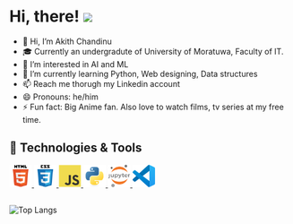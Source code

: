 # Hi, there! <img src='https://raw.githubusercontent.com/MartinHeinz/MartinHeinz/master/wave.gif' height= 30px>
- 👋 Hi, I’m Akith Chandinu
- 🎓 Currently an undergradute of University of Moratuwa, Faculty of IT.
- 👀 I’m interested in AI and ML
- 🌱 I’m currently learning Python, Web designing, Data structures
- 📫 Reach me thorugh my Linkedin account
- 😄 Pronouns: he/him
- ⚡ Fun fact: Big Anime fan. Also love to watch films, tv series at my free time.

<!---
Akith-002/Akith-002 is a ✨ special ✨ repository because its `README.md` (this file) appears on your GitHub profile.
You can click the Preview link to take a look at your changes.
--->

## 🔧 Technologies & Tools
<p align="left">
  <a href="https://www.w3.org/html/" target="_blank"> <img src="https://raw.githubusercontent.com/devicons/devicon/master/icons/html5/html5-original-wordmark.svg" alt="html5" width="40" height="40"/> </a> 
  <a href="https://www.w3schools.com/css/" target="_blank"> <img src="https://raw.githubusercontent.com/devicons/devicon/master/icons/css3/css3-original-wordmark.svg" alt="css3" width="40" height="40"/> </a>
  <a href="https://developer.mozilla.org/en-US/docs/Web/JavaScript" target="_blank"> <img src="https://raw.githubusercontent.com/devicons/devicon/master/icons/javascript/javascript-original.svg" alt="javascript" width="40" height="40"/> </a> 
  <a href="https://www.python.org" target="_blank"> <img src="https://raw.githubusercontent.com/devicons/devicon/master/icons/python/python-original.svg" alt="python" width="40" height="40"/> </a>
  <a href="https://jupyter.org/" target="_blank"> <img src="https://raw.githubusercontent.com/devicons/devicon/master/icons/jupyter/jupyter-original-wordmark.svg" alt="jupyter" width="40" height="40"/> </a> 
  <a href="https://code.visualstudio.com/" target="_blank"> <img src="https://raw.githubusercontent.com/devicons/devicon/master/icons/vscode/vscode-original.svg" alt="vscode" width="40" height="40"/> </a>
</p>

##

<!--![Akith's GitHub stats](https://github-readme-stats.vercel.app/api?username=Akith-002&show_icons=true&theme=prussian&hide_border=true)--> 
<!--use this later-->

![Top Langs](https://github-readme-stats.vercel.app/api/top-langs/?username=Akith-002&layout=compact&theme=prussian&hide_border=true)

